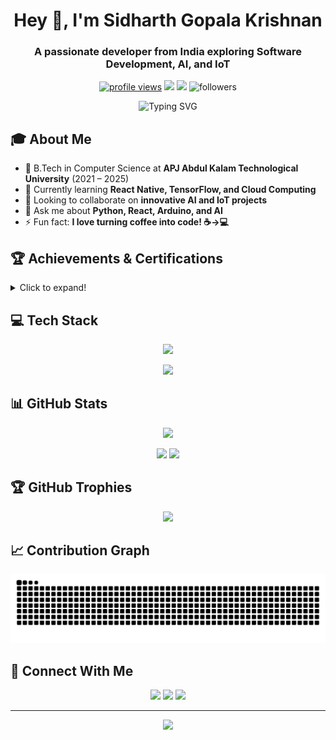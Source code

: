 <h1 align="center">Hey 👋, I'm Sidharth Gopala Krishnan</h1>
<h3 align="center">A passionate developer from India exploring Software Development, AI, and IoT</h3>

<p align="center">
  <a href="https://github.com/sidharthgk"><img src="https://komarev.com/ghpvc/?username=sidharthgk&label=Profile%20views&color=0e75b6&style=flat" alt="profile views" /></a>
  <a href="mailto:sidharthgk2003@gmail.com"><img src="https://img.shields.io/badge/Email-sidharthgk2003%40gmail.com-red?style=flat&logo=gmail" /></a>
  <a href="https://www.linkedin.com/in/sidharthgk/"><img src="https://img.shields.io/badge/LinkedIn-SidharthGopalaKrishnan-blue?style=flat&logo=linkedin" /></a>
  <img src="https://img.shields.io/github/followers/sidharthgk?label=Followers&style=social" alt="followers" />
</p>

<p align="center">
  <img src="https://readme-typing-svg.demolab.com?font=Fira+Code&pause=250&color=2D9596&center=true&vCenter=true&width=435&lines=Computer+Science+Student;Full+Stack+Developer;AI+%26+IoT+Enthusiast;Always+Learning+New+Things" alt="Typing SVG" />
</p>

## 🎓 About Me

- 🏫 B.Tech in Computer Science at **APJ Abdul Kalam Technological University** (2021 – 2025)
- 🌱 Currently learning **React Native, TensorFlow, and Cloud Computing**
- 👯 Looking to collaborate on **innovative AI and IoT projects**
- 💬 Ask me about **Python, React, Arduino, and AI**
- ⚡ Fun fact: **I love turning coffee into code! ☕→💻**

## 🏆 Achievements & Certifications

<details>
<summary>Click to expand!</summary>

- 🥇 **First Prize - Spark Venture 2024 Ignite Innovation Challenge**
  - Developed EduLex AI: An AI & AR solution for dyslexia
  - Secured 1 Lakh INR funding
  - Frontend development using React Native

- 🏆 **First Prize - College Bug Hunt Competition**
  - Expert bug identification and resolution

- 📜 **NPTEL Python Certification (Jul-Sep 2024)**
  - Programming, Data Structures, and Algorithms
  - Score: 60/100
</details>

## 💻 Tech Stack

<p align="center">
  <img src="https://skillicons.dev/icons?i=python,js,react,html,css,c,nodejs,mongodb,git,arduino,vscode" />
</p>

<p align="center">
  <img src="https://github-readme-stats.vercel.app/api/top-langs/?username=sidharthgk&layout=donut-vertical&theme=tokyonight&hide_border=true" />
</p>

## 📊 GitHub Stats

<p align="center">
  <img src="https://github-profile-summary-cards.vercel.app/api/cards/profile-details?username=sidharthgk&theme=tokyonight" />
</p>

<p align="center">
  <img width="49%" src="https://github-readme-stats.vercel.app/api?username=sidharthgk&show_icons=true&theme=tokyonight&hide_border=true" />
  <img width="49%" src="https://streak-stats.demolab.com?user=sidharthgk&theme=tokyonight&hide_border=true" />
</p>

## 🏆 GitHub Trophies

<p align="center">
  <img src="https://github-profile-trophy.vercel.app/?username=sidharthgk&theme=tokyonight&column=4&margin-w=15&margin-h=15" />
</p>

## 📈 Contribution Graph
<picture>
  <source media="(prefers-color-scheme: dark)" srcset="https://raw.githubusercontent.com/sidharthgk/sidharthgk/output/github-contribution-grid-snake-dark.svg?start_date=2025-01-20" />
  <source media="(prefers-color-scheme: light)" srcset="https://raw.githubusercontent.com/sidharthgk/sidharthgk/output/github-contribution-grid-snake.svg?start_date=2025-01-20" />
  <img alt="github-snake" src="https://raw.githubusercontent.com/sidharthgk/sidharthgk/output/github-contribution-grid-snake.svg?start_date=2025-01-20" />
</picture>

## 🤝 Connect With Me

<p align="center">
  <a href="mailto:sidharthgk2003@gmail.com"><img src="https://img.shields.io/badge/Gmail-D14836?style=for-the-badge&logo=gmail&logoColor=white" /></a>
  <a href="https://www.linkedin.com/in/sidharthgk/"><img src="https://img.shields.io/badge/LinkedIn-0077B5?style=for-the-badge&logo=linkedin&logoColor=white" /></a>
  <a href="https://github.com/sidharthgk"><img src="https://img.shields.io/badge/GitHub-100000?style=for-the-badge&logo=github&logoColor=white" /></a>
</p>

---
<p align="center">
  <img src="https://quotes-github-readme.vercel.app/api?type=horizontal&theme=tokyonight"/>
</p>

